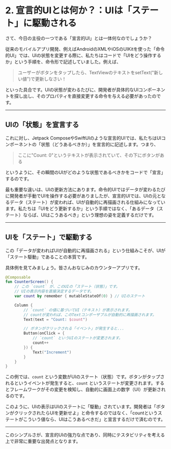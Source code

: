 # 2. 宣言的UIとは何か？：UIは「ステート」に駆動される

さて、今日の主役の一つである「宣言的UI」とは一体何なのでしょうか？

従来のモバイルアプリ開発、例えばAndroidのXMLやiOSのUIKitを使った「命令的UI」では、UIの状態を変更する際に、私たちはコードで「UIをどう操作するか」という手順を、命令形で記述していました。例えば、

> ユーザーがボタンをタップしたら、TextViewのテキストをsetText("新しい値")で更新しなさい！

といった具合です。UIの状態が変わるたびに、開発者が具体的なUIコンポーネントを探し出し、そのプロパティを直接変更する命令を与える必要があったのです。

---

## UIの「状態」を宣言する

これに対し、Jetpack ComposeやSwiftUIのような宣言的UIでは、私たちはUIコンポーネントの「状態（どうあるべきか）」を宣言的に記述します。つまり、

> ここに"Count: 0"というテキストが表示されていて、その下にボタンがある

というように、その瞬間のUIがどのような状態であるべきかをコードで「宣言」するのです。

最も重要な違いは、UIの更新方法にあります。命令的UIではデータが変わるたびに開発者が手動でUIを操作する必要がありましたが、宣言的UIでは、UIの元となるデータ（ステート）が変われば、UIが自動的に再描画される仕組みになっています。私たちは「UIをどう更新するか」という手順ではなく、「あるデータ（ステート）ならば、UIはこうあるべき」という理想の姿を定義するだけです。

---

## UIを「ステート」で駆動する

この「データが変わればUIが自動的に再描画される」という仕組みこそが、UIが「ステート駆動」であることの本質です。

具体例を見てみましょう。皆さんおなじみのカウンターアプリです。

```kotlin
@Composable
fun CounterScreen() {
    // この `count` が、このUIの「ステート（状態）」です。
    // UIの表示内容を直接決定するデータです。
    var count by remember { mutableStateOf(0) } // UIのステート

    Column {
        // `count` の値に基づいてUI（テキスト）が表示されます。
        // countが変われば、このTextコンポーザブルが自動的に再描画されます。
        Text(text = "Count: $count") 

        // ボタンがクリックされる「イベント」が発生すると...
        Button(onClick = { 
            // `count` というUIのステートが変更されます。
            count++ 
        }) {
            Text("Increment") 
        }
    }
}
```

この例では、`count` という変数がUIのステート（状態）です。ボタンがタップされるというイベントが発生すると、`count` というステートが変更されます。するとフレームワークがその変更を検知し、自動的に画面上の数字（UI）が更新されるのです。

このように、UIの表示はUIのステートに「駆動」されています。開発者は「ボタンがクリックされたらUIを更新せよ」と命令するのではなく、「countというステートがこういう値なら、UIはこうあるべきだ」と宣言するだけで済むのです。

---

このシンプルさが、宣言的UIの強力な点であり、同時にテスタビリティを考える上で非常に重要な出発点となります。